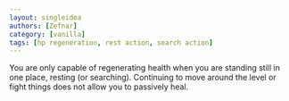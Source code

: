 ```yaml
---
layout: singleidea
authors: [Zefnar]
category: [vanilla]
tags: [hp regeneration, rest action, search action]
---
```

You are only capable of regenerating health when you are standing still in one
place, resting (or searching). Continuing to move around the level or fight
things does not allow you to passively heal.
